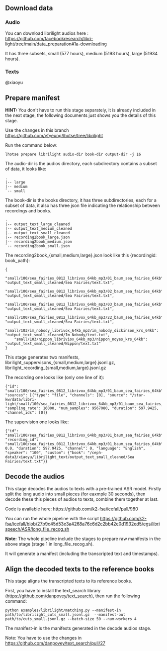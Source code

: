 ## Download data

### Audio

You can download librilight audios here : https://github.com/facebookresearch/libri-light/tree/main/data_preparation#1a-downloading

It has three subsets, small (577 hours), medium (5193 hours), large (51934 hours).


### Texts

@xiaoyu


## Prepare manifest

**HINT:** You don't have to run this stage separately, it is already included in the next stage, the following documents just shows you
the details of this stage.

Use the changes in this branch https://github.com/yfyeung/lhotse/tree/librilight

Run the command below:

```
lhotse prepare librilight audio-dir book-dir output-dir -j 16
```

The audio-dir is the audios directory, each subdirectory contains a subset of data, it looks like:
```
.
|-- large
|-- medium
`-- small
```

The book-dir is the books directory, it has three subdirectories, each for a subset of data, it also
has three json file indicating the relationship between recordings and books.

```
.
|-- output_text_large_cleaned
|-- output_text_medium_cleaned
|-- output_text_small_cleaned
|-- recording2book_large.json
|-- recording2book_medium.json
`-- recording2book_small.json
```

The recording2book_{small,medium,large}.json look like this {recordingid: book_path}:

```
{
    "small/100/sea_fairies_0812_librivox_64kb_mp3/01_baum_sea_fairies_64kb": "output_text_small_cleaned/Sea Fairies/text.txt",
    "small/100/sea_fairies_0812_librivox_64kb_mp3/02_baum_sea_fairies_64kb": "output_text_small_cleaned/Sea Fairies/text.txt",
    "small/100/sea_fairies_0812_librivox_64kb_mp3/03_baum_sea_fairies_64kb": "output_text_small_cleaned/Sea Fairies/text.txt",
    "small/100/sea_fairies_0812_librivox_64kb_mp3/22_baum_sea_fairies_64kb": "output_text_small_cleaned/Sea Fairies/text.txt",
    "small/103/im_nobody_librivox_64kb_mp3/im_nobody_dickinson_krs_64kb": "output_text_small_cleaned/Im Nobody/text.txt",
    "small/103/nippon_libriviox_64kb_mp3/nippon_noyes_krs_64kb": "output_text_small_cleaned/Nippon/text.txt"
}
```

This stage generates two manifests, librilight_suppervisons_{small,medium,large}.jsonl.gz, librilight_recording_{small,medium,large}.jsonl.gz


The recording one looks like (only one line of it):

```
{"id": "small/100/sea_fairies_0812_librivox_64kb_mp3/01_baum_sea_fairies_64kb", "sources": [{"type": "file", "channels": [0], "source": "/star-kw/data/libri-light/small/100/sea_fairies_0812_librivox_64kb_mp3/01_baum_sea_fairies_64kb.flac"}], "sampling_rate": 16000, "num_samples": 9567080, "duration": 597.9425, "channel_ids": [0]}
```

The supervision one looks like:
```
{"id": "small/100/sea_fairies_0812_librivox_64kb_mp3/01_baum_sea_fairies_64kb", "recording_id": "small/100/sea_fairies_0812_librivox_64kb_mp3/01_baum_sea_fairies_64kb","start": 0.0, "duration": 597.9425, "channel": 0, "language": "English", "speaker": "100", "custom": {"book": "/ceph-data3/xiaoyu/librilight_text/output_text_small_cleaned/Sea Fairies/text.txt"}}
```


## Decode the audios

This stage decodes the audios to texts with a pre-trained ASR model.
Firstly split the long audio into small pieces (for eaxmple 30 seconds), then decode these this pieces of audios to texts, combine them together at last.

Code is available here: https://github.com/k2-fsa/icefall/pull/980

You can run the whole pipeline with the script https://github.com/k2-fsa/icefall/blob/27b9c45d53e3a4268a76c6d2c2bb42e0d1932ed5/egs/librispeech/ASR/long_file_recog.sh

**Note:** The whole pipeline include the stages to prepare raw manifests in the above stage (stage 1 in long_file_recog.sh).

It will generate a manifest (including the transcripted text and timestamps).


## Align the decoded texts to the reference books

This stage aligns the transcripted texts to its reference books.

First, you have to install the text_search library (https://github.com/danpovey/text_search),
then run the following command:

```
python examples/librilight/matching.py --manifest-in path/to/librilight_cuts_small.jsonl.gz  --manifest-out path/to/cuts_small.jsonl.gz --batch-size 50 --num-workers 4
```

The manifest-in is the manifests generated in the decode audios stage.

Note: You have to use the changes in https://github.com/danpovey/text_search/pull/27










